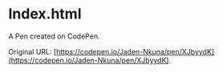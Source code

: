 # Index.html

A Pen created on CodePen.

Original URL: [https://codepen.io/Jaden-Nkuna/pen/XJbyydK](https://codepen.io/Jaden-Nkuna/pen/XJbyydK).

